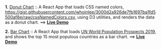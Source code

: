**1.** [Donut Chart](https://github.com/whoinlee/dataViz_ReactD3/tree/donutchart) :: A React App that loads CSS named colors, https://gist.githubusercontent.com/whoinlee/3000d2a926de7fb1697ba1fd5500af8e/raw/cssNamedColors.csv, using D3 utilities, and renders the data as a donut chart. ==> [**Live Demo**](https://modest-easley-dbd404.netlify.app/)

**2.** [Bar Chart](https://github.com/whoinlee/dataViz_ReactD3/tree/barchart) :: A React App that loads [UN World Population Prospects 2019](https://gist.githubusercontent.com/whoinlee/c1edf502cd2c7918ada32c63d43870f8/raw/UN_Population_2019.csv), and shows the top 15 most populous countries as a bar chart. ==> [**Live Demo**](https://sleepy-noyce-4e501a.netlify.app/)
